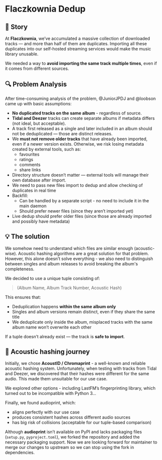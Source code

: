 # Flaczkownia Dedup

## 📖 Story

At **Flaczkownia**, we’ve accumulated a massive collection of downloaded tracks — and more than half of them are duplicates.
Importing all these duplicates into our self-hosted streaming services would make the music library unusable.

We needed a way to **avoid importing the same track multiple times**, even if it comes from different sources.


## 🔍 Problem Analysis

After time-consuming analysis of the problem, @JuniorJPDJ and @loobson came up with basic assumptions:
- **No duplicated tracks on the same album** - regardless of source.
- **Tidal and Deezer** tracks can create separate albums if metadata differs (not ideal, but acceptable).
- A track first released as a single and later included in an album should not be deduplicated — those are distinct releases.
- We **must not remove older tracks** that have already been imported, even if a newer version exists. Otherwise, we risk losing metadata created by external tools, such as:
  - favourites
  - ratings
  - comments
  - share links
- Directory structure doesn’t matter — external tools will manage their own database after import.
- We need to pass new files import to dedup and allow checking of duplicates in real time
- Backfill:
  - Can be handled by a separate script - no need to include it in the main daemon
  - Should prefer newer files (since they aren’t imported yet)
- Live dedup should prefer older files (since those are already imported and possibly have metadata)


## 💡 The solution

We somehow need to understand which files are similar enough (acoustic-wise). Acoustic hashing algorithms are a great solution for that problem.
However, this alone doesn’t solve everything - we also need to distinguish between singles and album releases to avoid breaking the album's completeness.

We decided to use a unique tuple consisting of:
> (Album Name, Album Track Number, Acoustic Hash)

This ensures that:
- Deduplication happens **within the same album only**
- Singles and album versions remain distinct, even if they share the same title
- We deduplicate only inside the album, misplaced tracks with the same album name won’t overwrite each other

If a tuple doesn’t already exist — the track is **safe to import**.

## 🧠 Acoustic hashing journey

Initially, we chose **AcoustID / Chromaprint** - a well-known and reliable acoustic hashing system. Unfortunately, when testing with tracks from Tidal and Deezer, we discovered that their hashes were different for the same audio. This made them unsuitable for our use case.

We explored other options - including LastFM’s fingerprinting library, which turned out to be incompatible with Python 3...

Finally, we found audioprint, which:
- aligns perfectly with our use case
- produces consistent hashes across different audio sources
- has big risk of collisions (acceptable for our tuple-based comparison)

Although **audioprint** isn’t available on PyPI and lacks packaging files (`setup.py`, `pyproject.toml`), we forked the repository and added the necessary packaging support.
Now we are looking forward for maintainer to merge our changes to upstream so we can stop using the fork in dependencies.
